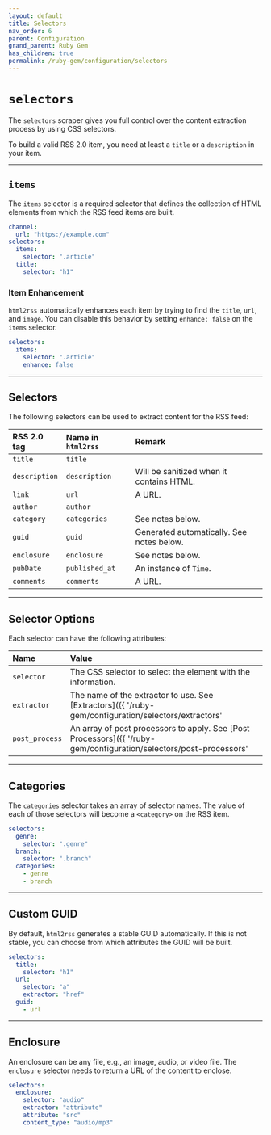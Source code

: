 ```yaml
---
layout: default
title: Selectors
nav_order: 6
parent: Configuration
grand_parent: Ruby Gem
has_children: true
permalink: /ruby-gem/configuration/selectors
---
```


# `selectors`

The `selectors` scraper gives you full control over the content extraction process by using CSS selectors.

To build a valid RSS 2.0 item, you need at least a `title` or a `description` in your item.

---

## `items`

The `items` selector is a required selector that defines the collection of HTML elements from which the RSS feed items are built.

```yaml
channel:
  url: "https://example.com"
selectors:
  items:
    selector: ".article"
  title:
    selector: "h1"
```

### Item Enhancement

`html2rss` automatically enhances each item by trying to find the `title`, `url`, and `image`. You can disable this behavior by setting `enhance: false` on the `items` selector.

```yaml
selectors:
  items:
    selector: ".article"
    enhance: false
```

---

## Selectors

The following selectors can be used to extract content for the RSS feed:

| RSS 2.0 tag   | Name in `html2rss` | Remark                                    |
| :------------ | :----------------- | :---------------------------------------- |
| `title`       | `title`            |                                           |
| `description` | `description`      | Will be sanitized when it contains HTML.  |
| `link`        | `url`              | A URL.                                    |
| `author`      | `author`           |                                           |
| `category`    | `categories`       | See notes below.                          |
| `guid`        | `guid`             | Generated automatically. See notes below. |
| `enclosure`   | `enclosure`        | See notes below.                          |
| `pubDate`     | `published_at`     | An instance of `Time`.                    |
| `comments`    | `comments`         | A URL.                                    |

---

## Selector Options

Each selector can have the following attributes:

| Name           | Value                                                                                                   |
| :------------- | :------------------------------------------------------------------------------------------------------ |
| `selector`     | The CSS selector to select the element with the information.                                            |
| `extractor`    | The name of the extractor to use. See [Extractors]({{ '/ruby-gem/configuration/selectors/extractors' | relative_url }}).               |
| `post_process` | An array of post processors to apply. See [Post Processors]({{ '/ruby-gem/configuration/selectors/post-processors' | relative_url }}). |

---

## Categories

The `categories` selector takes an array of selector names. The value of each of those selectors will become a `<category>` on the RSS item.

```yaml
selectors:
  genre:
    selector: ".genre"
  branch:
    selector: ".branch"
  categories:
    - genre
    - branch
```

---

## Custom GUID

By default, `html2rss` generates a stable GUID automatically. If this is not stable, you can choose from which attributes the GUID will be built.

```yaml
selectors:
  title:
    selector: "h1"
  url:
    selector: "a"
    extractor: "href"
  guid:
    - url
```

---

## Enclosure

An enclosure can be any file, e.g., an image, audio, or video file. The `enclosure` selector needs to return a URL of the content to enclose.

```yaml
selectors:
  enclosure:
    selector: "audio"
    extractor: "attribute"
    attribute: "src"
    content_type: "audio/mp3"
```
